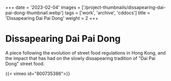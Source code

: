 +++
date = '2023-02-04'
images = ['/project-thumbnails/dissapearing-dai-pai-dong-thumbnail.webp']
tags = ['work', 'archive', 'cddocs']
title = 'Dissapearing Dai Pai Dong'
weight = 2
+++

# Dissapearing Dai Pai Dong

A piece following the evolution of street food regulations in Hong Kong, and the impact that has had on the slowly dissapearing tradition of "Dai Pai Dong" street food. 

 {{< vimeo id="800735386">}}
